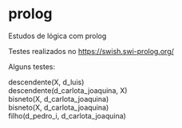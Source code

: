 # prolog
Estudos de lógica com prolog

Testes realizados no https://swish.swi-prolog.org/

Alguns testes:

descendente(X, d_luis)<br>
descendente(d_carlota_joaquina, X)<br>
bisneto(X, d_carlota_joaquina)<br>
bisneto(X, d_carlota_joaquina)<br>
filho(d_pedro_i, d_carlota_joaquina)
